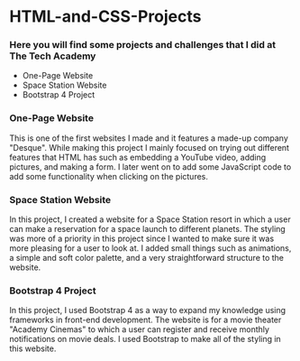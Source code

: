 # HTML-and-CSS-Projects
### Here you will find some projects and challenges that I did at The Tech Academy

* One-Page Website
* Space Station Website
* Bootstrap 4 Project

### One-Page Website
This is one of the first websites I made and it features a made-up company "Desque". While
making this project I mainly focused on trying out different features that HTML has such as
embedding a YouTube video, adding pictures, and making a form. I later went on to add some
JavaScript code to add some functionality when clicking on the pictures.


### Space Station Website
In this project, I created a website for a Space Station resort in which a user can make
a reservation for a space launch to different planets. The styling was more of a priority in
this project since I wanted to make sure it was more pleasing for a user to look at. I added
small things such as animations, a simple and soft color palette, and a very straightforward
structure to the website.

### Bootstrap 4 Project
In this project, I used Bootstrap 4 as a way to expand my knowledge using frameworks in
front-end development. The website is for a movie theater "Academy Cinemas" to which a user
can register and receive monthly notifications on movie deals. I used Bootstrap to make all
of the styling in this website.
